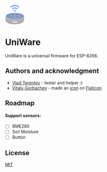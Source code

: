 ![project name](https://github.com/dragonnp/uniware/blob/master/UniWare/Data/favicon.png?raw=true)
# UniWare

UniWare is a universal firmware for ESP-8266.

## Authors and acknowledgment
- [Vlad Terentev](https://github.com/terka43) - tester and helper :)
- [Vitaly Gorbachev](https://www.flaticon.com/authors/vitaly-gorbachev) - made an [icon](https://github.com/dragonnp/uniware/blob/master/UniWare/Data/favicon.png?raw=true) on [Flaticon](https://www.flaticon.com/)

## Roadmap
#### Support sensors:
- [ ] BME280
- [ ] Soil Moisture
- [ ] Button

## License
[MIT](https://choosealicense.com/licenses/mit/)